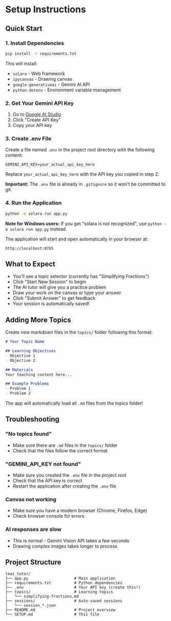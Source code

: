 # Setup Instructions

## Quick Start

### 1. Install Dependencies

```bash
pip install -r requirements.txt
```

This will install:
- `solara` - Web framework
- `ipycanvas` - Drawing canvas
- `google-generativeai` - Gemini AI API
- `python-dotenv` - Environment variable management

### 2. Get Your Gemini API Key

1. Go to [Google AI Studio](https://makersuite.google.com/app/apikey)
2. Click "Create API Key"
3. Copy your API key

### 3. Create .env File

Create a file named `.env` in the project root directory with the following content:

```
GEMINI_API_KEY=your_actual_api_key_here
```

Replace `your_actual_api_key_here` with the API key you copied in step 2.

**Important:** The `.env` file is already in `.gitignore` so it won't be committed to git.

### 4. Run the Application

```bash
python -m solara run app.py
```

**Note for Windows users:** If you get "solara is not recognized", use `python -m solara run app.py` instead.

The application will start and open automatically in your browser at:
```
http://localhost:8765
```

## What to Expect

- You'll see a topic selector (currently has "Simplifying Fractions")
- Click "Start New Session" to begin
- The AI tutor will give you a practice problem
- Draw your work on the canvas or type your answer
- Click "Submit Answer" to get feedback
- Your session is automatically saved!

## Adding More Topics

Create new markdown files in the `topics/` folder following this format:

```markdown
# Your Topic Name

## Learning Objectives
- Objective 1
- Objective 2

## Materials
Your teaching content here...

## Example Problems
- Problem 1
- Problem 2
```

The app will automatically load all `.md` files from the topics folder!

## Troubleshooting

### "No topics found"
- Make sure there are `.md` files in the `topics/` folder
- Check that the files follow the correct format

### "GEMINI_API_KEY not found"
- Make sure you created the `.env` file in the project root
- Check that the API key is correct
- Restart the application after creating the `.env` file

### Canvas not working
- Make sure you have a modern browser (Chrome, Firefox, Edge)
- Check browser console for errors

### AI responses are slow
- This is normal - Gemini Vision API takes a few seconds
- Drawing complex images takes longer to process

## Project Structure

```
leai_tutor/
├── app.py                    # Main application
├── requirements.txt          # Python dependencies  
├── .env                      # Your API key (create this!)
├── topics/                   # Learning topics
│   └── simplifying-fractions.md
├── sessions/                 # Auto-saved sessions
│   └── session_*.json
├── README.md                 # Project overview
└── SETUP.md                  # This file
```


